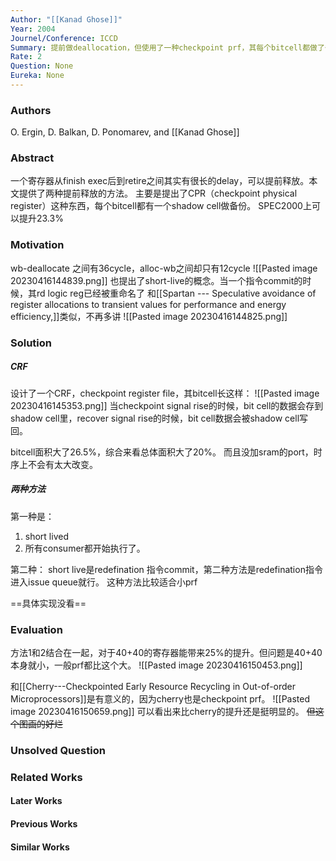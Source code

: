 ```yaml
---
Author: "[[Kanad Ghose]]"
Year: 2004
Journel/Conference: ICCD
Summary: 提前做deallocation，但使用了一种checkpoint prf，其每个bitcell都做了备份
Rate: 2
Question: None
Eureka: None
---
```

### Authors
O. Ergin, D. Balkan, D. Ponomarev, and [[Kanad Ghose]]
### Abstract
一个寄存器从finish exec后到retire之间其实有很长的delay，可以提前释放。本文提供了两种提前释放的方法。
主要是提出了CPR（checkpoint physical register）这种东西，每个bitcell都有一个shadow cell做备份。
SPEC2000上可以提升23.3%

### Motivation
wb-deallocate 之间有36cycle，alloc-wb之间却只有12cycle
![[Pasted image 20230416144839.png]]
也提出了short-live的概念。当一个指令commit的时候，其rd logic reg已经被重命名了
和[[Spartan --- Speculative avoidance of register allocations to transient values for performance and energy efficiency,]]类似，不再多讲
![[Pasted image 20230416144825.png]]

### Solution
##### CRF
设计了一个CRF，checkpoint register file，其bitcell长这样：
![[Pasted image 20230416145353.png]]
当checkpoint signal rise的时候，bit cell的数据会存到shadow cell里，recover signal rise的时候，bit cell数据会被shadow cell写回。

bitcell面积大了26.5%，综合来看总体面积大了20%。
而且没加sram的port，时序上不会有太大改变。

##### 两种方法
第一种是：
1. short lived
2. 所有consumer都开始执行了。

第二种：
short live是redefination 指令commit，第二种方法是redefination指令进入issue queue就行。
这种方法比较适合小prf

==具体实现没看==
### Evaluation
方法1和2结合在一起，对于40+40的寄存器能带来25%的提升。但问题是40+40本身就小，一般prf都比这个大。
![[Pasted image 20230416150453.png]]

和[[Cherry---Checkpointed Early Resource Recycling in Out-of-order Microprocessors]]是有意义的，因为cherry也是checkpoint prf。
![[Pasted image 20230416150659.png]]
可以看出来比cherry的提升还是挺明显的。
~~但这个图画的好烂~~
### Unsolved Question


### Related Works
#### Later Works

#### Previous Works

#### Similar Works
